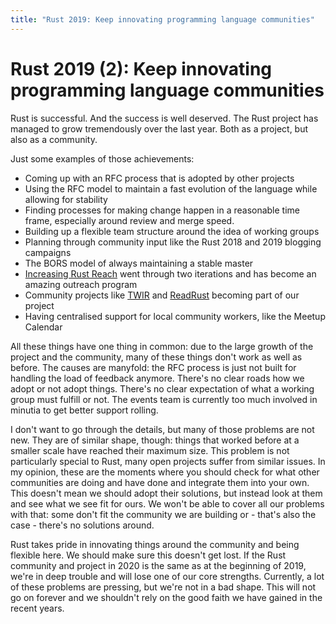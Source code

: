 ```yaml
---
title: "Rust 2019: Keep innovating programming language communities"
---
```


# Rust 2019 (2): Keep innovating programming language communities

Rust is successful. And the success is well deserved. The Rust project has managed to grow tremendously over the last year. Both as a project, but also as a community.

Just some examples of those achievements:

* Coming up with an RFC process that is adopted by other projects
* Using the RFC model to maintain a fast evolution of the language while allowing for stability
* Finding processes for making change happen in a reasonable time frame, especially around review and merge speed.
* Building up a flexible team structure around the idea of working groups
* Planning through community input like the Rust 2018 and 2019 blogging campaigns
* The BORS model of always maintaining a stable master
* [Increasing Rust Reach](https://reach.rust-lang.org) went through two iterations and has become an amazing outreach program
* Community projects like [TWIR](https://this-week-in-rust.org/) and [ReadRust](http://readrust.net/) becoming part of our project
* Having centralised support for local community workers, like the Meetup Calendar

All these things have one thing in common: due to the large growth of the project and the community, many of these things don't work as well as before. The causes are manyfold: the RFC process is just not built for handling the load of feedback anymore. There's no clear roads how we adopt or not adopt things. There's no clear expectation of what a working group must fulfill or not. The events team is currently too much involved in minutia to get better support rolling.

I don't want to go through the details, but many of those problems are not new. They are of similar shape, though: things that worked before at a smaller scale have reached their maximum size. This problem is not particularly special to Rust, many open projects suffer from similar issues. In my opinion, these are the moments where you should check for what other communities are doing and have done and integrate them into your own. This doesn't mean we should adopt their solutions, but instead look at them and see what we see fit for ours. We won't be able to cover all our problems with that: some don't fit the community we are building or - that's also the case - there's no solutions around.

Rust takes pride in innovating things around the community and being flexible here. We should make sure this doesn't get lost. If the Rust community and project in 2020 is the same as at the beginning of 2019, we're in deep trouble and will lose one of our core strengths. Currently, a lot of these problems are pressing, but we're not in a bad shape. This will not go on forever and we shouldn't rely on the good faith we have gained in the recent years.